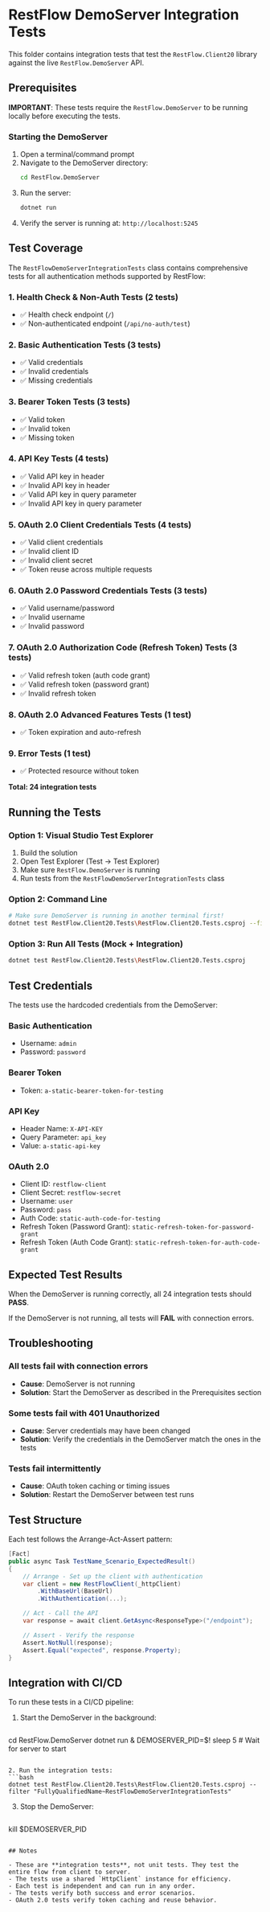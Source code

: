 ﻿# RestFlow DemoServer Integration Tests

This folder contains integration tests that test the `RestFlow.Client20` library against the live `RestFlow.DemoServer` API.

## Prerequisites

**IMPORTANT**: These tests require the `RestFlow.DemoServer` to be running locally before executing the tests.

### Starting the DemoServer

1. Open a terminal/command prompt
2. Navigate to the DemoServer directory:
   ```bash
   cd RestFlow.DemoServer
   ```
3. Run the server:
   ```bash
   dotnet run
   ```
4. Verify the server is running at: `http://localhost:5245`

## Test Coverage

The `RestFlowDemoServerIntegrationTests` class contains comprehensive tests for all authentication methods supported by RestFlow:

### 1. Health Check & Non-Auth Tests (2 tests)
- ✅ Health check endpoint (`/`)
- ✅ Non-authenticated endpoint (`/api/no-auth/test`)

### 2. Basic Authentication Tests (3 tests)
- ✅ Valid credentials
- ✅ Invalid credentials
- ✅ Missing credentials

### 3. Bearer Token Tests (3 tests)
- ✅ Valid token
- ✅ Invalid token
- ✅ Missing token

### 4. API Key Tests (4 tests)
- ✅ Valid API key in header
- ✅ Invalid API key in header
- ✅ Valid API key in query parameter
- ✅ Invalid API key in query parameter

### 5. OAuth 2.0 Client Credentials Tests (4 tests)
- ✅ Valid client credentials
- ✅ Invalid client ID
- ✅ Invalid client secret
- ✅ Token reuse across multiple requests

### 6. OAuth 2.0 Password Credentials Tests (3 tests)
- ✅ Valid username/password
- ✅ Invalid username
- ✅ Invalid password

### 7. OAuth 2.0 Authorization Code (Refresh Token) Tests (3 tests)
- ✅ Valid refresh token (auth code grant)
- ✅ Valid refresh token (password grant)
- ✅ Invalid refresh token

### 8. OAuth 2.0 Advanced Features Tests (1 test)
- ✅ Token expiration and auto-refresh

### 9. Error Tests (1 test)
- ✅ Protected resource without token

**Total: 24 integration tests**

## Running the Tests

### Option 1: Visual Studio Test Explorer
1. Build the solution
2. Open Test Explorer (Test → Test Explorer)
3. Make sure `RestFlow.DemoServer` is running
4. Run tests from the `RestFlowDemoServerIntegrationTests` class

### Option 2: Command Line
```bash
# Make sure DemoServer is running in another terminal first!
dotnet test RestFlow.Client20.Tests\RestFlow.Client20.Tests.csproj --filter "FullyQualifiedName~RestFlowDemoServerIntegrationTests"
```

### Option 3: Run All Tests (Mock + Integration)
```bash
dotnet test RestFlow.Client20.Tests\RestFlow.Client20.Tests.csproj
```

## Test Credentials

The tests use the hardcoded credentials from the DemoServer:

### Basic Authentication
- Username: `admin`
- Password: `password`

### Bearer Token
- Token: `a-static-bearer-token-for-testing`

### API Key
- Header Name: `X-API-KEY`
- Query Parameter: `api_key`
- Value: `a-static-api-key`

### OAuth 2.0
- Client ID: `restflow-client`
- Client Secret: `restflow-secret`
- Username: `user`
- Password: `pass`
- Auth Code: `static-auth-code-for-testing`
- Refresh Token (Password Grant): `static-refresh-token-for-password-grant`
- Refresh Token (Auth Code Grant): `static-refresh-token-for-auth-code-grant`

## Expected Test Results

When the DemoServer is running correctly, all 24 integration tests should **PASS**.

If the DemoServer is not running, all tests will **FAIL** with connection errors.

## Troubleshooting

### All tests fail with connection errors
- **Cause**: DemoServer is not running
- **Solution**: Start the DemoServer as described in the Prerequisites section

### Some tests fail with 401 Unauthorized
- **Cause**: Server credentials may have been changed
- **Solution**: Verify the credentials in the DemoServer match the ones in the tests

### Tests fail intermittently
- **Cause**: OAuth token caching or timing issues
- **Solution**: Restart the DemoServer between test runs

## Test Structure

Each test follows the Arrange-Act-Assert pattern:

```csharp
[Fact]
public async Task TestName_Scenario_ExpectedResult()
{
    // Arrange - Set up the client with authentication
    var client = new RestFlowClient(_httpClient)
        .WithBaseUrl(BaseUrl)
        .WithAuthentication(...);

    // Act - Call the API
    var response = await client.GetAsync<ResponseType>("/endpoint");

    // Assert - Verify the response
    Assert.NotNull(response);
    Assert.Equal("expected", response.Property);
}
```

## Integration with CI/CD

To run these tests in a CI/CD pipeline:

1. Start the DemoServer in the background:
   ```bash
 cd RestFlow.DemoServer
   dotnet run &
DEMOSERVER_PID=$!
   sleep 5  # Wait for server to start
   ```

2. Run the integration tests:
   ```bash
   dotnet test RestFlow.Client20.Tests\RestFlow.Client20.Tests.csproj --filter "FullyQualifiedName~RestFlowDemoServerIntegrationTests"
   ```

3. Stop the DemoServer:
   ```bash
 kill $DEMOSERVER_PID
   ```

## Notes

- These are **integration tests**, not unit tests. They test the entire flow from client to server.
- The tests use a shared `HttpClient` instance for efficiency.
- Each test is independent and can run in any order.
- The tests verify both success and error scenarios.
- OAuth 2.0 tests verify token caching and reuse behavior.

